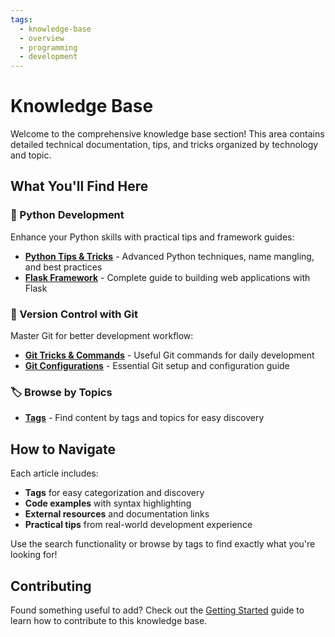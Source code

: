 ```yaml
---
tags:
  - knowledge-base
  - overview
  - programming
  - development
---
```


# Knowledge Base

Welcome to the comprehensive knowledge base section! This area contains detailed technical documentation, tips, and tricks organized by technology and topic.

## What You'll Find Here

### 🐍 Python Development
Enhance your Python skills with practical tips and framework guides:

- **[Python Tips & Tricks](python-tips.md)** - Advanced Python techniques, name mangling, and best practices
- **[Flask Framework](python-flask-framework.md)** - Complete guide to building web applications with Flask

### 🔧 Version Control with Git
Master Git for better development workflow:

- **[Git Tricks & Commands](git-tricks.md)** - Useful Git commands for daily development
- **[Git Configurations](git-configurations.md)** - Essential Git setup and configuration guide

### 🏷️ Browse by Topics
- **[Tags](tags.md)** - Find content by tags and topics for easy discovery

## How to Navigate

Each article includes:
- **Tags** for easy categorization and discovery
- **Code examples** with syntax highlighting
- **External resources** and documentation links
- **Practical tips** from real-world development experience

Use the search functionality or browse by tags to find exactly what you're looking for!

## Contributing

Found something useful to add? Check out the [Getting Started](../getting-started.md) guide to learn how to contribute to this knowledge base.